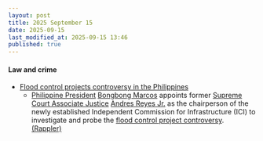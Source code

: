 ```yaml
---
layout: post
title: 2025 September 15
date: 2025-09-15
last_modified_at: 2025-09-15 13:46
published: true
---
```



#### Law and crime

* [Flood control projects controversy in the Philippines](https://en.wikipedia.org/wiki/Flood_control_projects_controversy_in_the_Philippines "Flood control projects controversy in the Philippines")
  * [Philippine President](https://en.wikipedia.org/wiki/President_of_the_Philippines "President of the Philippines") [Bongbong Marcos](https://en.wikipedia.org/wiki/Bongbong_Marcos "Bongbong Marcos") appoints former [Supreme Court Associate Justice](https://en.wikipedia.org/wiki/Associate_Justice_of_the_Supreme_Court_of_the_Philippines "Associate Justice of the Supreme Court of the Philippines") [Andres Reyes Jr.](https://en.wikipedia.org/wiki/Andres_Reyes_Jr. "Andres Reyes Jr.") as the chairperson of the newly established Independent Commission for Infrastructure (ICI) to investigate and probe the [flood control project controversy](https://en.wikipedia.org/wiki/Flood_control_projects_controversy_in_the_Philippines "Flood control projects controversy in the Philippines"). [(Rappler)](https://www.rappler.com/philippines/former-sc-justice-andres-reyes-jr-chair-independent-commission-infrastructure/)
